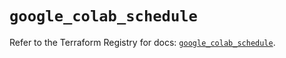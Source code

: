 # `google_colab_schedule`

Refer to the Terraform Registry for docs: [`google_colab_schedule`](https://registry.terraform.io/providers/hashicorp/google-beta/6.50.0/docs/resources/google_colab_schedule).
